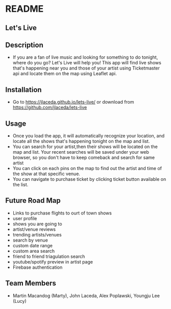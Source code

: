 
# README 

## Let's Live

## Description
- If you are a fan of live music and looking for something to do tonight, where do you go?
Let's Live will help you! 
This app will find live shows that's happening near you and those of your artist using Ticketmaster api  and locate them on the map using Leaflet api. 

## Installation
- Go to https://jlaceda.github.io/lets-live/
or download from https://github.com/jlaceda/lets-live

## Usage
- Once you load the app, it will automatically recognize your location, and locate all the shows that's happening tonight on the map and list. 
- You can search for your artist,then their shows will be located on the map and list. Your recent searches will be saved under your web browser, so you don't have to keep comeback and search for same artist
- You can  click on each pins on the map to find out the artist and time of the show at that specific venue.
- You can navigate to purchase ticket by clicking ticket button available on the list.

## Future Road Map
- Links to purchase flights to ourt of town shows
- user profile
- shows you are going to 
- artist/venue reviews  
- trending artists/venues
- search by venue
- custom date range
- custom area search
- friend to friend triagulation search
- youtube/spotify preview in artist page
- Firebase authentication

## Team Members
- Martin Macandog (Marty), John Laceda, Alex Poplawski, Youngju Lee (Lucy)
